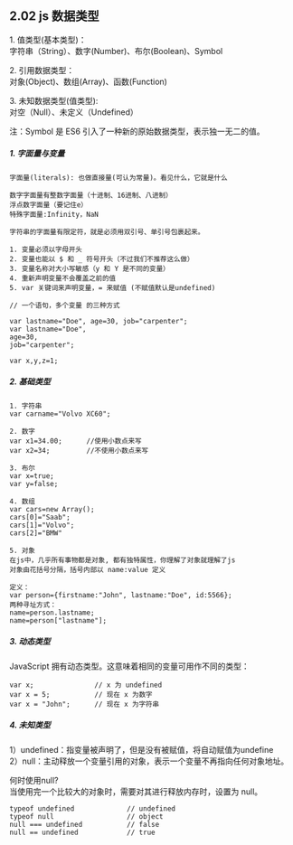 ## 2.02 js 数据类型

1\. 值类型(基本类型)：    
字符串（String）、数字(Number)、布尔(Boolean)、Symbol     
      
2\. 引用数据类型：     
对象(Object)、数组(Array)、函数(Function)    
     
3\. 未知数据类型(值类型):   
对空（Null）、未定义（Undefined）
     
注：Symbol 是 ES6 引入了一种新的原始数据类型，表示独一无二的值。


##### 1. 字面量与变量
```
字面量(literals): 也做直接量(可认为常量)。看见什么，它就是什么

数字字面量有整数字面量（十进制、16进制、八进制）
浮点数字面量（要记住e）
特殊字面量:Infinity，NaN

字符串的字面量有限定符，就是必须用双引号、单引号包裹起来。
```

```
1. 变量必须以字母开头     
2. 变量也能以 $ 和 _ 符号开头（不过我们不推荐这么做）     
3. 变量名称对大小写敏感（y 和 Y 是不同的变量）  
4. 重新声明变量不会覆盖之前的值   
5. var 关键词来声明变量，= 来赋值 (不赋值默认是undefined)     

// 一个语句，多个变量 的三种方式

var lastname="Doe", age=30, job="carpenter";
var lastname="Doe",
age=30,
job="carpenter";

var x,y,z=1;
```

##### 2. 基础类型
```
1. 字符串
var carname="Volvo XC60";

2. 数字
var x1=34.00;      //使用小数点来写
var x2=34;         //不使用小数点来写

3. 布尔
var x=true;
var y=false;

4. 数组
var cars=new Array();
cars[0]="Saab";
cars[1]="Volvo";
cars[2]="BMW"

5. 对象
在js中，几乎所有事物都是对象, 都有独特属性，你理解了对象就理解了js
对象由花括号分隔，括号内部以 name:value 定义

定义：
var person={firstname:"John", lastname:"Doe", id:5566};
两种寻址方式：
name=person.lastname;
name=person["lastname"];

```

##### 3. 动态类型
JavaScript 拥有动态类型。这意味着相同的变量可用作不同的类型：

```
var x;               // x 为 undefined
var x = 5;           // 现在 x 为数字
var x = "John";      // 现在 x 为字符串
```

##### 4. 未知类型
1）undefined：指变量被声明了，但是没有被赋值，将自动赋值为undefine       
2）null：主动释放一个变量引用的对象，表示一个变量不再指向任何对象地址。   

何时使用null?     
当使用完一个比较大的对象时，需要对其进行释放内存时，设置为 null。    

```
typeof undefined             // undefined
typeof null                  // object
null === undefined           // false
null == undefined            // true
```
